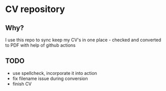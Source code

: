 # CV repository

## Why?
I use this repo to sync keep my CV's in one place - checked and converted to PDF with help of github actions

## TODO
* use spellcheck, incorporate it into action
* fix filename issue during conversion
* finish CV
